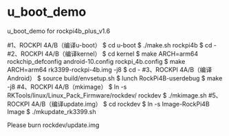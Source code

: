 # u_boot_demo
u_boot_demo for rockpi4b_plus_v1.6

#1、ROCKPI 4A/B（编译u-boot）
$ cd u-boot
$ ./make.sh rockpi4b
$ cd -
#2、ROCKPI 4A/B（编译kernel）
$ cd kernel
$ make ARCH=arm64 rockchip_defconfig android-10.config rockpi_4b.config
$ make ARCH=arm64 rk3399-rockpi-4b.img -j8
$ cd -
#3、ROCKPI 4A/B（编译Android）
$ source build/envsetup.sh
$ lunch RockPi4B-userdebug
$ make -j8
#4、ROCKPI 4A/B（mkimage）
$ ln -s RKTools/linux/Linux_Pack_Firmware/rockdev/ rockdev
$ ./mkimage.sh
#5、ROCKPI 4A/B（编译update.img）
$ cd rockdev
$ ln -s Image-RockPi4B Image
$ ./mkupdate_rk3399.sh

Please burn rockdev/update.img